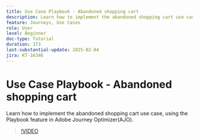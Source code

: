 ```yaml
---
title: Use Case Playbook - Abandoned shopping cart
description: Learn how to implement the abandoned shopping cart use case, using the Playbook feature in Adobe Journey Optimizer (AJO).
feature: Journeys, Use Cases
role: User
level: Beginner
doc-type: Tutorial
duration: 373
last-substantial-update: 2025-02-04
jira: KT-16346
---
```


# Use Case Playbook -  Abandoned shopping cart

Learn how to implement the abandoned shopping cart use case, using the Playbook feature in Adobe Journey Optimizer(AJO).

>[!VIDEO](https://video.tv.adobe.com/v/3443964/?learn=on&enablevpops)

